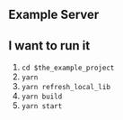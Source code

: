 ## Example Server

## I want to run it

1. `cd $the_example_project`
2. `yarn`
3. `yarn refresh_local_lib`
4. `yarn build`
5. `yarn start`
